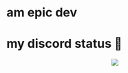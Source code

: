 # am epic dev

# my discord status 🤔
<p align = "center">
    <img src = "https://discord.c99.nl/widget/theme-2/565667519373901853.png"/>
</p>
